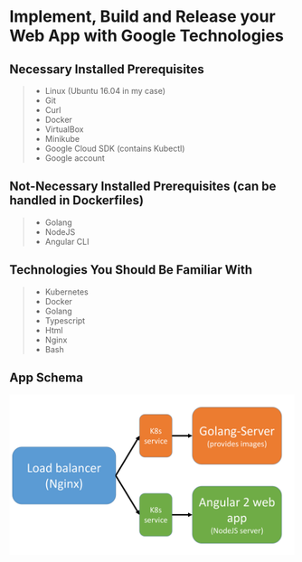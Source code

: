 Implement, Build and Release your Web App with Google Technologies
===================
 
 
## Necessary Installed Prerequisites 
>- Linux (Ubuntu 16.04 in my  case)
>- Git
>- Curl
>- Docker
>- VirtualBox
>- Minikube
>- Google Cloud SDK (contains Kubectl)
>- Google account

## Not-Necessary Installed Prerequisites (can be handled in Dockerfiles)
>- Golang
>- NodeJS
>- Angular CLI

## Technologies You Should Be Familiar With
>- Kubernetes
>- Docker
>- Golang
>- Typescript
>- Html
>- Nginx
>- Bash

## App Schema
![Schema](https://github.com/kafkapre/tech-edu-webapp-google-technologies/blob/master/schema.png?raw=true)
